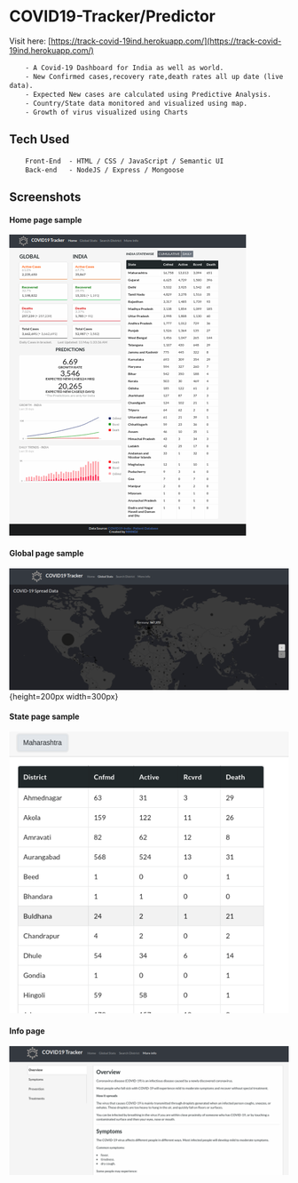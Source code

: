 # COVID19-Tracker/Predictor
Visit here: [https://track-covid-19ind.herokuapp.com/](https://track-covid-19ind.herokuapp.com/)

        - A Covid-19 Dashboard for India as well as world.
        - New Confirmed cases,recovery rate,death rates all up date (live data).
        - Expected New cases are calculated using Predictive Analysis.
        - Country/State data monitored and visualized using map.
        - Growth of virus visualized using Charts
## Tech Used
        Front-End  - HTML / CSS / JavaScript / Semantic UI
        Back-end   - NodeJS / Express / Mongoose
## Screenshots
#### Home page sample
![Home Page](screenshots/page1.png)
#### Global page sample
![Global Page](screenshots/page2.png){height=200px width=300px}
#### State page sample
![State Page](screenshots/page3.png)
#### Info page
![Info Page](screenshots/page4.png)
      
